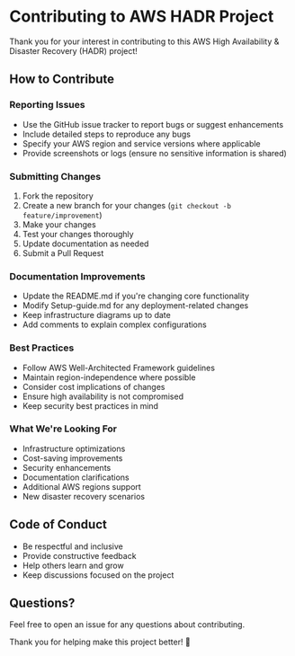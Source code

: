 # Contributing to AWS HADR Project

Thank you for your interest in contributing to this AWS High Availability & Disaster Recovery (HADR) project! 

## How to Contribute

### Reporting Issues
- Use the GitHub issue tracker to report bugs or suggest enhancements
- Include detailed steps to reproduce any bugs
- Specify your AWS region and service versions where applicable
- Provide screenshots or logs (ensure no sensitive information is shared)

### Submitting Changes
1. Fork the repository
2. Create a new branch for your changes (`git checkout -b feature/improvement`)
3. Make your changes
4. Test your changes thoroughly
5. Update documentation as needed
6. Submit a Pull Request

### Documentation Improvements
- Update the README.md if you're changing core functionality
- Modify Setup-guide.md for any deployment-related changes
- Keep infrastructure diagrams up to date
- Add comments to explain complex configurations

### Best Practices
- Follow AWS Well-Architected Framework guidelines
- Maintain region-independence where possible
- Consider cost implications of changes
- Ensure high availability is not compromised
- Keep security best practices in mind

### What We're Looking For
- Infrastructure optimizations
- Cost-saving improvements
- Security enhancements
- Documentation clarifications
- Additional AWS regions support
- New disaster recovery scenarios

## Code of Conduct
- Be respectful and inclusive
- Provide constructive feedback
- Help others learn and grow
- Keep discussions focused on the project

## Questions?
Feel free to open an issue for any questions about contributing.

Thank you for helping make this project better! 🚀